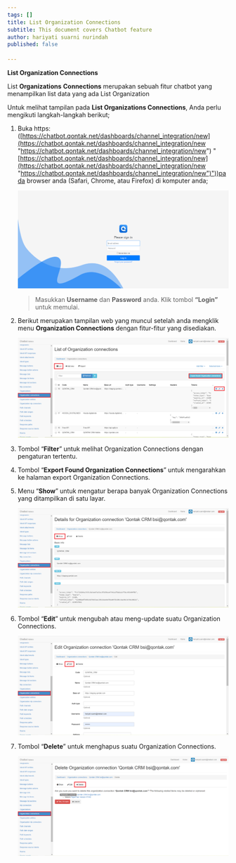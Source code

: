 ```yaml
---
tags: []
title: List Organization Connections
subtitle: This document covers Chatbot feature
author: hariyati suarni nurindah
published: false

---
```

**List Organization Connections**

List **Organizations** **Connections** merupakan sebuah fitur chatbot yang menampilkan list data yang ada List Organization

Untuk melihat tampilan pada **List Organizations Connections**, Anda perlu mengikuti langkah-langkah berikut;

1. Buka https: ([https://chatbot.qontak.net/dashboards/channel_integration/new](https://chatbot.qontak.net/dashboards/channel_integration/new "https://chatbot.qontak.net/dashboards/channel_integration/new") "[https://chatbot.qontak.net/dashboards/channel_integration/new](https://chatbot.qontak.net/dashboards/channel_integration/new "https://chatbot.qontak.net/dashboards/channel_integration/new")"))pada browser anda (Safari, Chrome, atau Firefox) di komputer anda;

   ![](/uploads/channell.PNG)

   > Masukkan **Username** dan **Password** anda. Klik tombol **“Login”** untuk memulai.
2. Berikut merupakan tampilan web yang muncul setelah anda mengklik menu **Organization Connections** dengan fitur-fitur yang disediakan.

   ![](/uploads/organization-connection1.PNG)
3. Tombol “**Filter**” untuk melihat Organization Connections dengan pengaturan tertentu.
4. Tombol “**Export Found Organization Connections**” untuk mengarahkan ke halaman export Organization Connections.
5. Menu “**Show**” untuk mengatur berapa banyak Organization Connections yang ditampilkan di satu layar.

   ![](/uploads/organization-connection2.PNG)
6. Tombol “**Edit**” untuk mengubah atau meng-update suatu Organization Connections.

   ![](/uploads/organization-connection3.PNG)
7. Tombol “**Delete**” untuk menghapus suatu Organization Connections.

   ![](/uploads/organization-connection4.PNG)